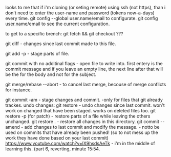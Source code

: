 looks to me that if i'm cloning (or seting remote) using ssh (not https), than i don't need to enter the user-name and password (tokens now-a-days) every time.
git config --global user.name/email to configurate.
git config  user.name/email to see the current configuration.

to get to a specific brench: git fetch  <branchname> && git checkout <branchname> ???

git diff <file-name> - changes since last commit made to this file.

git add -p <file-name> - stage parts of file.

git commit with no additinal flags - open file to write into. first entery is the commit message and if you leave an empty line, the next line after that will be the for the body and not for the subject.

git merge/rebase --abort - to cancel last merge, becouse of merge conflicts for instance.

git commit -am - stage changes and commit. -only for files that git already trackes.
undo changes:
git restore <filename>  - undo changes since last commit. won't work on changed that have been staged. works on deleted files too.
git restore -p (for patch) - restore parts of a file while leaving the others unchanged.
git restore .  - restore all changes in this directory.
git commit --amend  -  add changes to last commit and modify the message. - notto be used on commits that have already been pushed! (so to not mess up the work they have done based on your last commit)
https://www.youtube.com/watch?v=lX9hsdsAeTk - i'm in the middle of learning this. (part 6, reverting, minute 15:54.
